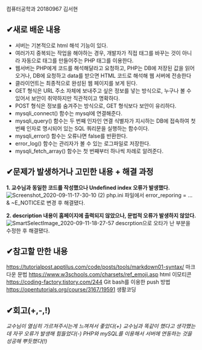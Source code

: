 컴퓨터공학과 20180967 김서현
##  &#10004;새로 배운 내용
- 서버는 기본적으로 html 해석 기능이 있다.
- 여러가지 중복되는 작업을 해야하는 경우, 개발자가 직접 태그를 바꾸는 것이 아니라 자동으로 태그를 만들어주는 PHP 태그를 이용한다.
- 웹서버는 PHP에게 코드를 해석해달라고 요청하고, PHP는 DB에 저장된 값을 읽어오거나, DB에 요청하고 data를 받으면 HTML 코드로 해석해 웹 서버에 전송한다
- 클라이언트는 최종적으로 완성된 웹 페이지를 보게 된다.
- GET 형식은 URL 주소 자체에 보내주고 싶은 정보를 넣는 방식으로, 누구나 볼 수 있어서 보안이 취약하지만 직관적이고 명확하다.
- POST 형식은 정보를 숨겨주는 방식으로, GET 형식보다 보안이 유리하다.
- mysqli_connect() 함수는 mysql에 연결해준다.
- mysqli_query() 함수는 두 번째 인자인 연결 식별자가 지시하는 DB에 접속하여 첫 번째 인자로 명시되어 있는 SQL 쿼리문을 실행하는 함수이다.
- mysqli_error() 함수는 오류나면 false를 반환한다.
- error_log() 함수는 관리자가 볼 수 있는 로그파일로 저장한다.
- mysqli_fetch_array() 함수는 첫 번째부터 하나씩 차례로 알려준다.
##  &#10004;문제가 발생하거나 고민한 내용 + 해결 과정
**1. 교수님과 동일한 코드를 작성했으나 Undefined index 오류가 발생했다.**
![Screenshot_2020-09-11-17-30-10 (2)](https://user-images.githubusercontent.com/70623290/93707820-9f8bcb00-fb6c-11ea-950c-21b2bcdcc16d.png)
php.ini 파일에서 error_reporing = ... & ~E_NOTICE로 변경 후 해결됐다.

**2. description 내용이 홈페이지에 출력되지 않았으나, 문법적 오류가 발생하지 않았다.**
![SmartSelectImage_2020-09-11-18-27-57](https://user-images.githubusercontent.com/70623290/93707812-8f73eb80-fb6c-11ea-975b-d4f9bbea8811.png)
descrption으로 오타가 난 부분을 수정한 후 해결됐다.

##  &#10004;참고할 만한 내용
https://tutorialpost.apptilus.com/code/posts/tools/markdown01-syntax/ 마크다운 문법
https://www.w3schools.com/charsets/ref_emoji.asp html 이모티콘
https://coding-factory.tistory.com/244 Git bash를 이용한 push 방법
https://opentutorials.org/course/3167/19591 생활코딩

##  &#10004;회고(+,-,!)
*교수님이 열심히 가르쳐주시는게 느껴져서 좋았다(+)*
*교수님과 똑같이 했다고 생각했는데 자꾸 오류가 발생해 힘들었다(-)*
*PHP와 mySQL를 이용해서 서버에 연동하는 것을 성공해 뿌듯했다(!)*
